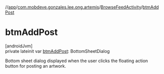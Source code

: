 //[app](../../../index.md)/[com.mobdeve.gonzales.lee.ong.artemis](../index.md)/[BrowseFeedActivity](index.md)/[btmAddPost](btm-add-post.md)

# btmAddPost

[androidJvm]\
private lateinit var [btmAddPost](btm-add-post.md): BottomSheetDialog

Bottom sheet dialog displayed when the user clicks the floating action button for posting an artwork.
